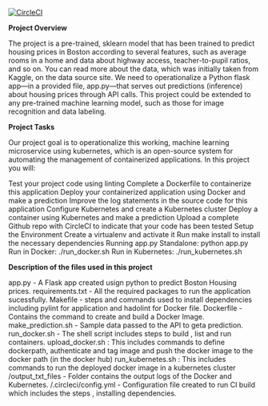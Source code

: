 [![CircleCI](https://dl.circleci.com/status-badge/img/gh/swarajagrawal/project-ml-microservice-kubernetes/tree/main.svg?style=svg)](https://dl.circleci.com/status-badge/redirect/gh/swarajagrawal/project-ml-microservice-kubernetes/tree/main)

**Project Overview**

The project is a pre-trained, sklearn model that has been trained to predict housing prices in Boston according to several features, such as average rooms in a home and data about highway access, teacher-to-pupil ratios, and so on. You can read more about the data, which was initially taken from Kaggle, on the data source site. We need to operationalize a Python flask app—in a provided file, app.py—that serves out predictions (inference) about housing prices through API calls. This project could be extended to any pre-trained machine learning model, such as those for image recognition and data labeling.

**Project Tasks**

Our project goal is to operationalize this working, machine learning microservice using kubernetes, which is an open-source system for automating the management of containerized applications. In this project you will:

Test your project code using linting
Complete a Dockerfile to containerize this application
Deploy your containerized application using Docker and make a prediction
Improve the log statements in the source code for this application
Configure Kubernetes and create a Kubernetes cluster
Deploy a container using Kubernetes and make a prediction
Upload a complete Github repo with CircleCI to indicate that your code has been tested
Setup the Environment
Create a virtualenv and activate it
Run make install to install the necessary dependencies
Running app.py
Standalone: python app.py
Run in Docker: ./run_docker.sh
Run in Kubernetes: ./run_kubernetes.sh

**Description of the files used in this project**

app.py - A Flask app created usign python to predict Boston Housing prices.
requirements.txt - All the required packages to run the application sucessfully.
Makefile - steps and commands used to install dependencies including pylint for application and hadolint for Docker file.
Dockerfile - Contains the command to create and build a Docker Image.
make_prediction.sh - Sample data passed to the API to geta prediction.
run_docker.sh - The shell script includes steps to build , list and run containers.
upload_docker.sh : This includes commands to define dockerpath, authenticate and tag image and push the docker image to the docker path (in the docker hub)
run_kubernetes.sh : This includes commands to run the deployed docker image in a kubernetes cluster
/output_txt_files - Folder contains the output logs of the Docker and Kubernetes.
/.circleci/config.yml - Configuration file created to run CI build which includes the steps , installing dependencies.
